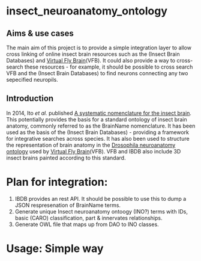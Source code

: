 # insect_neuroanatomy_ontology

## Aims & use cases

The main aim of this project is to provide a simple integration layer to allow cross linking of online insect brain resources such as the (Insect Brain Databases)[](IBDB) and [Virtual Fly Brain](www.virtualflybrain.org)(VFB). It could also provide a way to cross-search these resources - for example, it should be possible to cross search VFB and the (Insect Brain Databases)[](IBDB) to find neurons connecting any two sepecified neuropils.

## Introduction

In 2014, Ito _et al._ published [A systematic nomenclature for the insect brain](http://www.ncbi.nlm.nih.gov/pubmed/24559671). This potentially provides the basis for a standard ontology of insect brain anatomy, commonly referred to as the BrainName nomenclature.  It has been used as the basis of the (Insect Brain Databases)[](IBDB) - providing a framework for integrative searches across species.  It has also been used to structure the representation of brain anatomy in the [Drosophila neuroanatomy ontology]() used by [Virtual Fly Brain](www.virtualflybrain.org)(VFB).  VFB and IBDB also include 3D insect brains painted according to this standard.

# Plan for integration:

1. IBDB provides an rest API. It should be possible to use this to dump a JSON respresenation of BrainName terms.  
1. Generate unique Insect neuroanatomy ontoogy (INO?) terms with IDs, basic (CARO) classification, part & innervates relationships.
1. Generate OWL file that maps up from DAO to INO classes.

# Usage: Simple way 
